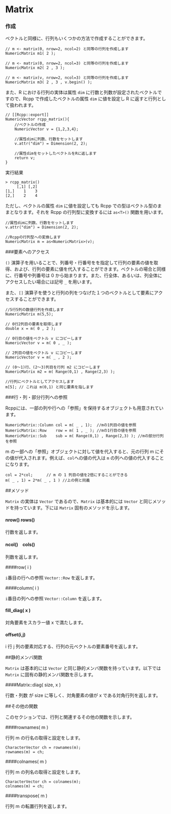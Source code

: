 # Matrix

### 作成

ベクトルと同様に、行列もいくつかの方法で作成することができます。

```
// m <- matrix(0, nrow=2, ncol=2) と同等の行列を作成します
NumericMatrix m1( 2 );

// m <- matrix(0, nrow=2, ncol=3) と同等の行列を作成します
NumericMatrix m2( 2 , 3 );

// m <- matrix(v, nrow=2, ncol=3) と同等の行列を作成します
NumericMatrix m3( 2 , 3 , v.begin() );
```

また、R における行列の実体は属性 `dim` に行数と列数が設定されたベクトルですので、Rcpp で作成したベクトルの属性 `dim` に値を設定し R に返すと行列として扱われます。

```
// [[Rcpp::export]]
NumericVector rcpp_matrix(){
    //ベクトルの作成
    NumericVector v = {1,2,3,4};

    //属性dimに列数、行数をセットします
    v.attr("dim") = Dimension(2, 2);

    //属性dimをセットしたベクトルをRに返します
    return v;
}
```

実行結果

```
> rcpp_matrix()
     [,1] [,2]
[1,]    1    3
[2,]    2    4
```

ただし、ベクトルの属性 `dim` に値を設定しても Rcpp での型はベクトル型のままとなります。それを Rcpp の行列型に変換するには `as<T>()` 関数を用います。

```
//属性dimに列数、行数をセットします
v.attr("dim") = Dimension(2, 2);

//Rcppの行列型への変換します
NumericMatrix m = as<NumericMatrix>(v);
```

###要素へのアクセス

`()` 演算子を用いることで、列番号・行番号をを指定して行列の要素の値を取得、および、行列の要素に値を代入することができます。ベクトルの場合と同様に、行番号や列番号は 0 から始まります。また、行全体、あるいは、列全体にアクセスしたい場合には記号 `_` を用います。

また、`[]` 演算子を使うと行列の列をつなげた１つのベクトルとして要素にアクセスすることができます。

```
//5行5列の数値行列を作成します
NumericMatrix m(5,5);

// 0行2列目の要素を取得します
double x = m( 0 , 2 );

// 0行目の値をベクトル v にコピーします
NumericVector v = m( 0 , _ );

// 2列目の値をベクトル v にコピーします
NumericVector v = m( _ , 2 );

// (0〜1)行、(2〜3)列目を行列 m2 にコピーします
NumericMatrix m2 = m( Range(0,1) , Range(2,3) );

//行列にベクトルとしてアクセスします
m[5]; // これは m(0,1) と同じ要素を指します
```


###行・列・部分行列への参照

Rcppには、一部の列や行への「参照」を保持するオブジェクトも用意されています。

```
NumericMatrix::Column col = m( _ , 1);  //mの1列目の値を参照
NumericMatrix::Row    row = m( 1 , _ ); //mの1行目の値を参照
NumericMatrix::Sub    sub = m( Range(0,1) , Range(2,3) ); //mの部分行列を参照
```

m の一部への「参照」オブジェクトに対して値を代入すると、元の行列 m にその値が代入されます。例えば、`col`への値の代入は `m` の列への値の代入することになります。

```
col = 2*col;      // m の 1 列目の値を2倍にすることができる
m( _ , 1) = 2*m( _ , 1 ) //上の例と同義
```




##メソッド

`Matrix` の実体は `Vector` であるので、`Matrix` は基本的には `Vector` と同じメソッドを持っています。下には `Matrix` 固有のメソッドを示します。

#### nrow() rows()

行数を返します。

#### ncol()　cols()

列数を返します。

####row( i )

`i`番目の行への参照 `Vector::Row` を返します。

####column( i )

`i`番目の列への参照 `Vector::Column` を返します。

#### fill_diag( x )

対角要素をスカラー値 x で満たします。

#### offset(i,j)

i 行 j 列の要素対応する、行列の元ベクトルの要素番号を返します。


##静的メンバ関数

`Matrix` は基本的には `Vector` と同じ静的メンバ関数を持っています。以下では `Matrix` に固有の静的メンバ関数を示します。

####Matrix::diag( size, x )

行数・列数 が size に等しく、対角要素の値が x である対角行列を返します。



##その他の関数

このセクションでは、行列と関連するその他の関数を示します。

####rownames( m )

行列 m の行名の取得と設定をします。

```
CharacterVector ch = rownames(m);
rownames(m) = ch;
```

####colnames( m )

行列 m の列名の取得と設定をします。
```
CharacterVector ch = colnames(m);
colnames(m) = ch;
```


####transpose( m )

行列 m の転置行列を返します。

